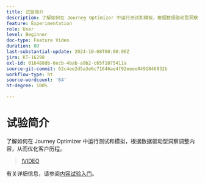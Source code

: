 ```yaml
---
title: 试验简介
description: 了解如何在 Journey Optimizer 中运行测试和模拟，根据数据驱动型洞察调整内容，从而优化客户历程。
feature: Experimentation
role: User
level: Beginner
doc-type: Feature Video
duration: 89
last-substantial-update: 2024-10-08T00:00:00Z
jira: KT-16298
exl-id: 016488db-6ecb-4bab-a9b2-c65f1075411a
source-git-commit: 62c4ee2d5a3e6c71646ae4f92eeee0491846832b
workflow-type: ht
source-wordcount: '64'
ht-degree: 100%

---
```


# 试验简介

了解如何在 Journey Optimizer 中运行测试和模拟，根据数据驱动型洞察调整内容，从而优化客户历程。

>[!VIDEO](https://video.tv.adobe.com/v/3434963/?learn=on)

有关详细信息，请参阅[内容试验入门](https://experienceleague.adobe.com/zh-hans/docs/journey-optimizer/using/content-management/content-experiment/get-started-experiment)。
